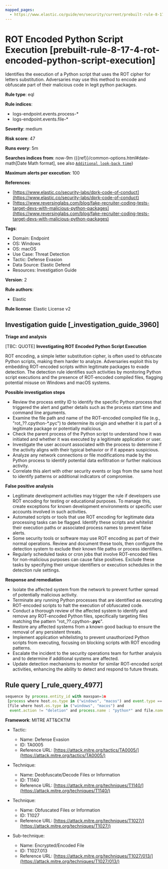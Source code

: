 ```yaml
---
mapped_pages:
  - https://www.elastic.co/guide/en/security/current/prebuilt-rule-8-17-4-rot-encoded-python-script-execution.html
---
```


# ROT Encoded Python Script Execution [prebuilt-rule-8-17-4-rot-encoded-python-script-execution]

Identifies the execution of a Python script that uses the ROT cipher for letters substitution. Adversaries may use this method to encode and obfuscate part of their malicious code in legit python packages.

**Rule type**: eql

**Rule indices**:

* logs-endpoint.events.process-*
* logs-endpoint.events.file-*

**Severity**: medium

**Risk score**: 47

**Runs every**: 5m

**Searches indices from**: now-9m ({{ref}}/common-options.html#date-math[Date Math format], see also [`Additional look-back time`](docs-content://solutions/security/detect-and-alert/create-detection-rule.md#rule-schedule))

**Maximum alerts per execution**: 100

**References**:

* [https://www.elastic.co/security-labs/dprk-code-of-conduct](https://www.elastic.co/security-labs/dprk-code-of-conduct)
* [https://www.reversinglabs.com/blog/fake-recruiter-coding-tests-target-devs-with-malicious-python-packages](https://www.reversinglabs.com/blog/fake-recruiter-coding-tests-target-devs-with-malicious-python-packages)

**Tags**:

* Domain: Endpoint
* OS: Windows
* OS: macOS
* Use Case: Threat Detection
* Tactic: Defense Evasion
* Data Source: Elastic Defend
* Resources: Investigation Guide

**Version**: 2

**Rule authors**:

* Elastic

**Rule license**: Elastic License v2

## Investigation guide [_investigation_guide_3960]

**Triage and analysis**

[TBC: QUOTE]
**Investigating ROT Encoded Python Script Execution**

ROT encoding, a simple letter substitution cipher, is often used to obfuscate Python scripts, making them harder to analyze. Adversaries exploit this by embedding ROT-encoded scripts within legitimate packages to evade detection. The detection rule identifies such activities by monitoring Python script executions and the presence of ROT-encoded compiled files, flagging potential misuse on Windows and macOS systems.

**Possible investigation steps**

* Review the process entity ID to identify the specific Python process that triggered the alert and gather details such as the process start time and command line arguments.
* Examine the file path and name of the ROT-encoded compiled file (e.g., "rot_??.cpython-*.pyc") to determine its origin and whether it is part of a legitimate package or potentially malicious.
* Check the parent process of the Python script to understand how it was initiated and whether it was executed by a legitimate application or user.
* Investigate the user account associated with the process to determine if the activity aligns with their typical behavior or if it appears suspicious.
* Analyze any network connections or file modifications made by the Python process to identify potential data exfiltration or further malicious activity.
* Correlate this alert with other security events or logs from the same host to identify patterns or additional indicators of compromise.

**False positive analysis**

* Legitimate development activities may trigger the rule if developers use ROT encoding for testing or educational purposes. To manage this, create exceptions for known development environments or specific user accounts involved in such activities.
* Automated scripts or tools that use ROT encoding for legitimate data processing tasks can be flagged. Identify these scripts and whitelist their execution paths or associated process names to prevent false alerts.
* Some security tools or software may use ROT encoding as part of their normal operations. Review and document these tools, then configure the detection system to exclude their known file paths or process identifiers.
* Regularly scheduled tasks or cron jobs that involve ROT-encoded files for non-malicious purposes can cause false positives. Exclude these tasks by specifying their unique identifiers or execution schedules in the detection rule settings.

**Response and remediation**

* Isolate the affected system from the network to prevent further spread of potentially malicious activity.
* Terminate any running Python processes that are identified as executing ROT-encoded scripts to halt the execution of obfuscated code.
* Conduct a thorough review of the affected system to identify and remove any ROT-encoded Python files, specifically targeting files matching the pattern "rot_??.cpython-**.pyc**".
* Restore any affected systems from a known good backup to ensure the removal of any persistent threats.
* Implement application whitelisting to prevent unauthorized Python scripts from executing, focusing on blocking scripts with ROT encoding patterns.
* Escalate the incident to the security operations team for further analysis and to determine if additional systems are affected.
* Update detection mechanisms to monitor for similar ROT-encoded script activities, enhancing the ability to detect and respond to future threats.


## Rule query [_rule_query_4977]

```js
sequence by process.entity_id with maxspan=1m
 [process where host.os.type in ("windows", "macos") and event.type == "start" and process.name : "python*"]
 [file where host.os.type in ("windows", "macos") and
  event.action != "deletion" and process.name : "python*" and file.name : "rot_??.cpython-*.pyc*"]
```

**Framework**: MITRE ATT&CKTM

* Tactic:

    * Name: Defense Evasion
    * ID: TA0005
    * Reference URL: [https://attack.mitre.org/tactics/TA0005/](https://attack.mitre.org/tactics/TA0005/)

* Technique:

    * Name: Deobfuscate/Decode Files or Information
    * ID: T1140
    * Reference URL: [https://attack.mitre.org/techniques/T1140/](https://attack.mitre.org/techniques/T1140/)

* Technique:

    * Name: Obfuscated Files or Information
    * ID: T1027
    * Reference URL: [https://attack.mitre.org/techniques/T1027/](https://attack.mitre.org/techniques/T1027/)

* Sub-technique:

    * Name: Encrypted/Encoded File
    * ID: T1027.013
    * Reference URL: [https://attack.mitre.org/techniques/T1027/013/](https://attack.mitre.org/techniques/T1027/013/)



